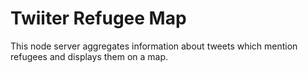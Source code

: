 # Twiiter Refugee Map

This node server aggregates information about tweets which mention refugees and displays them on a map.
